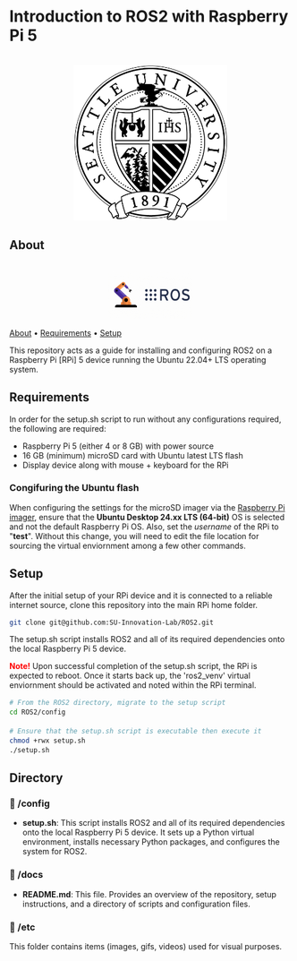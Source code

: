 # Introduction to ROS2 with Raspberry Pi 5

<p align="center">
    <br>
    <img src="etc/img/SUSeal-1color.png" alt="GIF Image" width="275"/>
</p>

## About

<p align="center">
    <br>
    <img src="etc/gif/ROS2.gif" alt="GIF Image" width="150"/>
</p>

[About](#about) • [Requirements](#requirements) • [Setup](#setup)

This repository acts as a guide for installing and configuring ROS2 on a Raspberry Pi [RPi] 5 device running the Ubuntu 22.04+ LTS operating system.

## Requirements

In order for the setup.sh script to run without any configurations required, the following are required:

- Raspberry Pi 5 (either 4 or 8 GB) with power source 
- 16 GB (minimum) microSD card with Ubuntu latest LTS flash
- Display device along with mouse + keyboard for the RPi

### Congifuring the Ubuntu flash

When configuring the settings for the microSD imager via the [Raspberry Pi imager](https://www.raspberrypi.com/software/), ensure that the __Ubuntu Desktop 24.xx LTS (64-bit)__ OS is selected and not the default Raspberry Pi OS. Also, set the _username_ of the RPi to "__test__". Without this change, you will need to edit the file location for sourcing the virtual enviornment among a few other commands.

## Setup

After the initial setup of your RPi device and it is connected to a reliable internet source, clone this repository into the main RPi home folder. 

```bash
git clone git@github.com:SU-Innovation-Lab/ROS2.git
```

The setup.sh script installs ROS2 and all of its required dependencies onto the local Raspberry Pi 5 device. 

<b style="color:red;">Note!</b> Upon successful completion of the setup.sh script, the RPi is expected to reboot. Once it starts back up, the 'ros2_venv' virtual enviornment should be activated and noted within the RPi terminal.

``` bash
# From the ROS2 directory, migrate to the setup script
cd ROS2/config

# Ensure that the setup.sh script is executable then execute it
chmod +rwx setup.sh
./setup.sh
```

## Directory

### 📁 /config

- __setup.sh__: This script installs ROS2 and all of its required dependencies onto the local Raspberry Pi 5 device. It sets up a Python virtual environment, installs necessary Python packages, and configures the system for ROS2.


### 📁 /docs

- __README.md__: This file. Provides an overview of the repository, setup instructions, and a directory of scripts and configuration files.

### 📁 /etc

This folder contains items (images, gifs, videos) used for visual purposes.